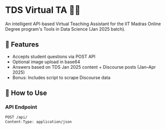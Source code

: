 # TDS Virtual TA 🧠🤖

An intelligent API-based Virtual Teaching Assistant for the IIT Madras Online Degree program's Tools in Data Science (Jan 2025 batch).

## 🔧 Features

- Accepts student questions via POST API
- Optional image upload in base64
- Answers based on TDS Jan 2025 content + Discourse posts (Jan–Apr 2025)
- Bonus: Includes script to scrape Discourse data

## 🚀 How to Use

### API Endpoint

```bash
POST /api/
Content-Type: application/json
